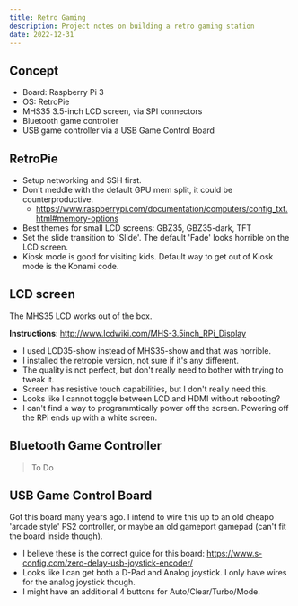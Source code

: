 ```yaml
---
title: Retro Gaming
description: Project notes on building a retro gaming station
date: 2022-12-31
---
```


## Concept

- Board: Raspberry Pi 3
- OS: RetroPie
- MHS35 3.5-inch LCD screen, via SPI connectors
- Bluetooth game controller
- USB game controller via a USB Game Control Board

## RetroPie

- Setup networking and SSH first.
- Don't meddle with the default GPU mem split, it could be counterproductive.
  - https://www.raspberrypi.com/documentation/computers/config_txt.html#memory-options
- Best themes for small LCD screens: GBZ35, GBZ35-dark, TFT
- Set the slide transition to 'Slide'. The default 'Fade' looks horrible on the LCD screen.
- Kiosk mode is good for visiting kids. Default way to get out of Kiosk mode is the Konami code.

## LCD screen

The MHS35 LCD works out of the box.

**Instructions**: http://www.lcdwiki.com/MHS-3.5inch_RPi_Display

- I used LCD35-show instead of MHS35-show and that was horrible.
- I installed the retropie version, not sure if it's any different.
- The quality is not perfect, but don't really need to bother with trying to tweak it.
- Screen has resistive touch capabilities, but I don't really need this.
- Looks like I cannot toggle between LCD and HDMI without rebooting?
- I can't find a way to programmtically power off the screen. Powering off the RPi ends up with a white screen.

## Bluetooth Game Controller

> To Do

## USB Game Control Board

Got this board many years ago. I intend to wire this up to an old cheapo 'arcade style' PS2 controller, or maybe an old gameport gamepad (can't fit the board inside though).

- I believe these is the correct guide for this board: https://www.s-config.com/zero-delay-usb-joystick-encoder/
- Looks like I can get both a D-Pad and Analog joystick. I only have wires for the analog joystick though.
- I might have an additional 4 buttons for Auto/Clear/Turbo/Mode.
